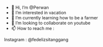 - 👋 Hi, I’m @Perwan
- 👀 I’m interested in vacation
- 🌱 I’m currently learning how to be a farmer
- 💞️ I’m looking to collaborate on youtube
- 📫 How to reach me :

Instagram : @fedelizsitanggang

<!---
Perwan/Perwan is a ✨ special ✨ repository because its `README.md` (this file) appears on your GitHub profile.
You can click the Preview link to take a look at your changes.
--->
